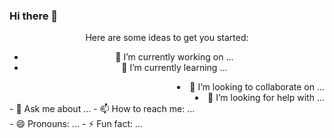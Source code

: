 ### Hi there 👋

<!--
**Ravi-code-lab/Ravi-code-lab** is a ✨ _special_ ✨ repository because its `README.md` (this file) appears on your GitHub profile. -->
<div align="center">
Here are some ideas to get you started:

- 🔭 I’m currently working on ...
- 🌱 I’m currently learning ...
  </div>
  <div align="right">
- 👯 I’m looking to collaborate on ...
- 🤔 I’m looking for help with ...
 
</div>
- 💬 Ask me about ...
- 📫 How to reach me: ...
<div align="left">
- 😄 Pronouns: ...
- ⚡ Fun fact: ...
</div>
